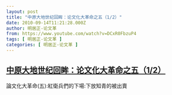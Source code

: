 ```yaml
---
layout: post
title: "中原大地世纪回眸：论文化大革命之五（1/2）"
date: 2010-09-14T11:21:28.000Z
author: 明居正-论文革
from: https://www.youtube.com/watch?v=DCxR0FbzuP4
tags: [ 明居正-论文革 ]
categories: [ 明居正-论文革 ]
---
```

<!--1284463288000-->
[中原大地世纪回眸：论文化大革命之五（1/2）](https://www.youtube.com/watch?v=DCxR0FbzuP4)
------

<div>
論文化大革命(五):紅衛兵們的下場:下放知青的被出賣
</div>
